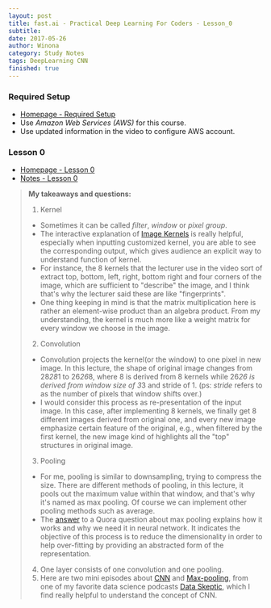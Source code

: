 ```yaml
---
layout: post
title: fast.ai - Practical Deep Learning For Coders - Lesson_0
subtitle:
date: 2017-05-26
author: Winona
category: Study Notes
tags: DeepLearning CNN
finished: true
---
```



### Required Setup

- [Homepage - Required Setup](http://course.fast.ai/lessons/aws.html)
- Use _Amazon Web Services (AWS)_ for this course.
- Use updated information in the video to configure AWS account.


### Lesson 0

- [Homepage - Lesson 0](https://www.usfca.edu/data-institute/certificates/deep-learning-part-one)
- [Notes - Lesson 0](http://wiki.fast.ai/index.php/Lesson_0)


> **My takeaways and questions:**
> 1. Kernel
> - Sometimes it can be called *filter*, *window* or *pixel group*.
> - The interactive explanation of [Image Kernels](http://setosa.io/ev/image-kernels/) is really helpful, especially when inputting customized kernel, you are able to see the corresponding output, which gives audience an explicit way to understand function of kernel.
> - For instance, the 8 kernels that the lecturer use in the video sort of extract top, bottom, left, right, bottom right and four corners of the image, which are sufficient to "describe" the image, and I think that's why the lecturer said these are like "fingerprints".
> - One thing keeping in mind is that the matrix multiplication here is rather an element-wise product than an algebra product. From my understanding, the kernel is much more like a weight matrix for every window we choose in the image.
> 2. Convolution
> - Convolution projects the kernel(or the window) to one pixel in new image. In this lecture, the shape of original image changes from 28*28*1 to 26*26*8, where 8 is derived from 8 kernels while 26*26 is derived from window size of 3*3 and stride of 1. (ps: *stride* refers to as the number of pixels that window shifts over.)
> - I would consider this process as re-presentation of the input image. In this case, after implementing 8 kernels, we finally get 8 different images derived from original one, and every new image emphasize certain feature of the original, e.g., when filtered by the first kernel, the new image kind of highlights all the "top" structures in original image.
> 3. Pooling
> - For me, pooling is similar to downsampling, trying to compress the size. There are different methods of pooling, in this lecture, it pools out the maximum value within that window, and that's why it's named as max pooling. Of course we can implement other pooling methods such as average.
> - The [answer](https://www.quora.com/What-is-max-pooling-in-convolutional-neural-networks) to a Quora question about max pooling explains how it works and why we need it in neural network. It indicates the objective of this process is to reduce the dimensionality in order to help over-fitting by providing an abstracted form of the representation.
> 4. One layer consists of one convolution and one pooling.
> 5. Here are two mini episodes about [CNN](https://dataskeptic.com/blog/episodes/2017/convolutional-neural-networks) and [Max-pooling](https://dataskeptic.com/blog/episodes/2017/max-pooling), from one of my favorite data science podcasts [Data Skeptic](https://dataskeptic.com/), which I find really helpful to understand the concept of CNN.
